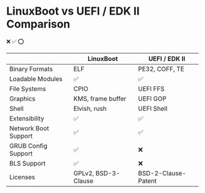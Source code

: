 # LinuxBoot vs UEFI / EDK II Comparison

❌
✅
⭕

|                     | LinuxBoot            | UEFI / EDK II        |
| ------------------- | -------------------- | -------------------- |
| Binary Formats      | ELF                  | PE32, COFF, TE       |
| Loadable Modules    | ✅                   | ✅                   |
| File Systems        | CPIO                 | UEFI FFS             |
| Graphics            | KMS, frame buffer    | UEFI GOP             |
| Shell               | Elvish, rush         | UEFI Shell           |
| Extensibility       | ✅                   | ✅                   |
| Network Boot Support| ✅                   | ✅                   |
| GRUB Config Support | ✅                   | ❌                   |
| BLS Support         | ✅                   | ❌                   |
| Licenses            | GPLv2, BSD-3-Clause  | BSD-2-Clause-Patent  |

